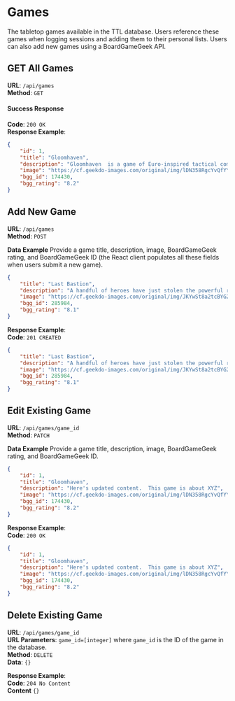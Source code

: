 # Games

The tabletop games available in the TTL database.  Users reference these games when logging sessions and adding them to their personal lists.  Users can also add new games using a BoardGameGeek API.

## GET All Games

**URL**: `/api/games`  
**Method**: `GET`

#### Success Response
**Code**: `200 OK`  
**Response Example**:  
```json
{
    "id": 1,
    "title": "Gloomhaven",
    "description": "Gloomhaven  is a game of Euro-inspired tactical combat in a persistent world of shifting motives. Players will take on the role of a wandering adventurer with their own special set of skills and their own reasons for traveling to this dark corner of the world.",
    "image": "https://cf.geekdo-images.com/original/img/lDN358RgcYvQfYYN6Oy2TXpifyM=/0x0/pic2437871.jpg",
    "bgg_id": 174430,
    "bgg_rating": "8.2"
}
```

## Add New Game

**URL**: `/api/games`  
**Method**: `POST`

**Data Example**
Provide a game title, description, image, BoardGameGeek rating, and BoardGameGeek ID (the React client populates all these fields when users submit a new game).

```json
{
    "title": "Last Bastion",
    "description": "A handful of heroes have just stolen the powerful relics of the Baleful Queen. Without them, the immortal sovereign is weakened; recovering them is now her sole purpose.",
    "image": "https://cf.geekdo-images.com/original/img/JKYwSt8a2tcBYG20Oom7Rebth_Y=/0x0/pic4882123.png",
    "bgg_id": 285984,
    "bgg_rating": "8.1"
}
```

**Response Example**:  
**Code**: `201 CREATED`

```json
{
    "title": "Last Bastion",
    "description": "A handful of heroes have just stolen the powerful relics of the Baleful Queen. Without them, the immortal sovereign is weakened; recovering them is now her sole purpose.",
    "image": "https://cf.geekdo-images.com/original/img/JKYwSt8a2tcBYG20Oom7Rebth_Y=/0x0/pic4882123.png",
    "bgg_id": 285984,
    "bgg_rating": "8.1"
}
```

## Edit Existing Game

**URL**: `/api/games/game_id`  
**Method**: `PATCH`

**Data Example**
Provide a game title, description, image, BoardGameGeek rating, and BoardGameGeek ID.

```json
{
    "id": 1,
    "title": "Gloomhaven",
    "description": "Here's updated content.  This game is about XYZ",
    "image": "https://cf.geekdo-images.com/original/img/lDN358RgcYvQfYYN6Oy2TXpifyM=/0x0/pic2437871.jpg",
    "bgg_id": 174430,
    "bgg_rating": "8.2"
}
```

**Response Example**:  
**Code**: `200 OK`

```json
{
    "id": 1,
    "title": "Gloomhaven",
    "description": "Here's updated content.  This game is about XYZ",
    "image": "https://cf.geekdo-images.com/original/img/lDN358RgcYvQfYYN6Oy2TXpifyM=/0x0/pic2437871.jpg",
    "bgg_id": 174430,
    "bgg_rating": "8.2"
}
```

## Delete Existing Game

**URL**: `/api/games/game_id`  
**URL Parameters**: `game_id=[integer]` where `game_id` is the ID of the game in the database.  
**Method**: `DELETE`  
**Data**: `{}`

**Response Example**:  
**Code**: `204 No Content`  
**Content** `{}`

